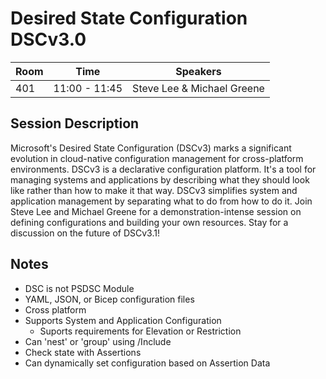# Desired State Configuration DSCv3.0

| Room | Time | Speakers |
|------|------|---------|
| 401 | 11:00 - 11:45 | Steve Lee & Michael Greene |

## Session Description

Microsoft's Desired State Configuration (DSCv3) marks a significant evolution in cloud-native
configuration management for cross-platform environments. DSCv3 is a declarative configuration
platform. It's a tool for managing systems and applications by describing what they should look like
rather than how to make it that way. DSCv3 simplifies system and application management by
separating what to do from how to do it. Join Steve Lee and Michael Greene for a
demonstration-intense session on defining configurations and building your own resources. Stay for a
discussion on the future of DSCv3.1!

## Notes

- DSC is not PSDSC Module
- YAML, JSON, or Bicep configuration files
- Cross platform
- Supports System and Application Configuration
  - Suports requirements for Elevation or Restriction
- Can 'nest' or 'group' using /Include
- Check state with Assertions
- Can dynamically set configuration based on Assertion Data

